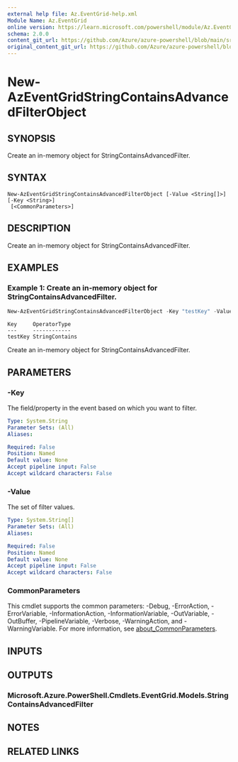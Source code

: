 ```yaml
---
external help file: Az.EventGrid-help.xml
Module Name: Az.EventGrid
online version: https://learn.microsoft.com/powershell/module/Az.EventGrid/new-azeventgridstringcontainsadvancedfilterobject
schema: 2.0.0
content_git_url: https://github.com/Azure/azure-powershell/blob/main/src/EventGrid/EventGrid/help/New-AzEventGridStringContainsAdvancedFilterObject.md
original_content_git_url: https://github.com/Azure/azure-powershell/blob/main/src/EventGrid/EventGrid/help/New-AzEventGridStringContainsAdvancedFilterObject.md
---
```


# New-AzEventGridStringContainsAdvancedFilterObject

## SYNOPSIS
Create an in-memory object for StringContainsAdvancedFilter.

## SYNTAX

```
New-AzEventGridStringContainsAdvancedFilterObject [-Value <String[]>] [-Key <String>]
 [<CommonParameters>]
```

## DESCRIPTION
Create an in-memory object for StringContainsAdvancedFilter.

## EXAMPLES

### Example 1: Create an in-memory object for StringContainsAdvancedFilter.
```powershell
New-AzEventGridStringContainsAdvancedFilterObject -Key "testKey" -Value "value1","value2"
```

```output
Key     OperatorType
---     ------------
testKey StringContains
```

Create an in-memory object for StringContainsAdvancedFilter.

## PARAMETERS

### -Key
The field/property in the event based on which you want to filter.

```yaml
Type: System.String
Parameter Sets: (All)
Aliases:

Required: False
Position: Named
Default value: None
Accept pipeline input: False
Accept wildcard characters: False
```

### -Value
The set of filter values.

```yaml
Type: System.String[]
Parameter Sets: (All)
Aliases:

Required: False
Position: Named
Default value: None
Accept pipeline input: False
Accept wildcard characters: False
```

### CommonParameters
This cmdlet supports the common parameters: -Debug, -ErrorAction, -ErrorVariable, -InformationAction, -InformationVariable, -OutVariable, -OutBuffer, -PipelineVariable, -Verbose, -WarningAction, and -WarningVariable. For more information, see [about_CommonParameters](http://go.microsoft.com/fwlink/?LinkID=113216).

## INPUTS

## OUTPUTS

### Microsoft.Azure.PowerShell.Cmdlets.EventGrid.Models.StringContainsAdvancedFilter

## NOTES

## RELATED LINKS
